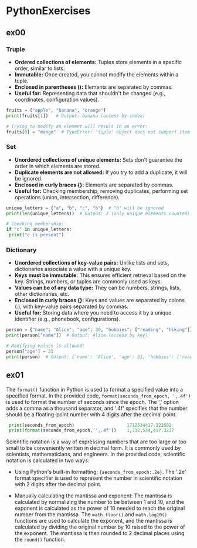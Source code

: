 # PythonExercises
## ex00 
### Truple
- **Ordered collections of elements:** Tuples store elements in a specific order, similar to lists.
- **Immutable:** Once created, you cannot modify the elements within a tuple.
- **Enclosed in parentheses ():** Elements are separated by commas.
- **Useful for:** Representing data that shouldn't be changed (e.g., coordinates, configuration values).
 ```python
fruits = ("apple", "banana", "orange")
print(fruits[1])   # Output: banana (access by index)

# Trying to modify an element will result in an error:
fruits[0] = "mango"  # TypeError: 'tuple' object does not support item assignment

```
### Set
- **Unordered collections of unique elements:** Sets don't guarantee the order in which elements are stored.
- **Duplicate elements are not allowed:** If you try to add a duplicate, it will be ignored.
- **Enclosed in curly braces {}:** Elements are separated by commas.
- **Useful for:** Checking membership, removing duplicates, performing set operations (union, intersection, difference).
 
 ```python
 unique_letters = {"a", "b", "c", "b"}  # "b" will be ignored
print(len(unique_letters))  # Output: 3 (only unique elements counted)

# Checking membership:
if "c" in unique_letters:
  print("c is present")
```
### Dictionary
- **Unordered collections of key-value pairs:** Unlike lists and sets, dictionaries associate a value with a unique key.
- **Keys must be immutable:** This ensures efficient retrieval based on the key. Strings, numbers, or tuples are commonly used as keys.
- **Values can be of any data type:** They can be numbers, strings, lists, other dictionaries, etc.
- **Enclosed in curly braces {}:** Keys and values are separated by colons (:), with key-value pairs separated by commas.
- **Useful for:** Storing data where you need to access it by a unique identifier (e.g., phonebook, configurations).
```python
person = {"name": "Alice", "age": 30, "hobbies": ["reading", "hiking"]}
print(person["name"])  # Output: Alice (access by key)

# Modifying values is allowed:
person["age"] = 31
print(person)  # Output: {'name': 'Alice', 'age': 31, 'hobbies': ['reading', 'hiking']}

  ```

## ex01
The `format()` function in Python is used to format a specified value into a specified format. In the provided code, `format(seconds_from_epoch, ',.4f')` is used to format the number of seconds since the epoch. The ',' option adds a comma as a thousand separator, and '.4f' specifies that the number should be a floating-point number with 4 digits after the decimal point. 
```python
 print(seconds_from_epoch)                    1712534417.322682
 print(format(seconds_from_epoch, ',.4f'))    1,712,534,417.3227
```

Scientific notation is a way of expressing numbers that are too large or too small to be conveniently written in decimal form. It is commonly used by scientists, mathematicians, and engineers. In the provided code, scientific notation is calculated in two ways:

-  Using Python's built-in formatting: `{seconds_from_epoch:.2e}`. The '.2e' format specifier is used to represent the number in scientific notation with 2 digits after the decimal point.

- Manually calculating the mantissa and exponent: The mantissa is calculated by normalizing the number to be between 1 and 10, and the exponent is calculated as the power of 10 needed to reach the original number from the mantissa. The `math.floor()` and `math.log10()` functions are used to calculate the exponent, and the mantissa is calculated by dividing the original number by 10 raised to the power of the exponent. The mantissa is then rounded to 2 decimal places using the `round()` function.
